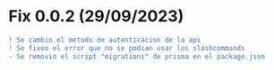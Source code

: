 # Fix 0.0.2 (29/09/2023)

```diff
! Se cambio el metodo de autenticacion de la api
! Se fixeo el error que no se podian usar los slashcommands
- Se removio el script "migrations" de prisma en el package.json
```
